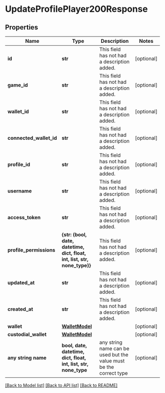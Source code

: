 # UpdateProfilePlayer200Response


## Properties
Name | Type | Description | Notes
------------ | ------------- | ------------- | -------------
**id** | **str** | This field has not had a description added. | [optional] 
**game_id** | **str** | This field has not had a description added. | [optional] 
**wallet_id** | **str** | This field has not had a description added. | [optional] 
**connected_wallet_id** | **str** | This field has not had a description added. | [optional] 
**profile_id** | **str** | This field has not had a description added. | [optional] 
**username** | **str** | This field has not had a description added. | [optional] 
**access_token** | **str** | This field has not had a description added. | [optional] 
**profile_permissions** | **{str: (bool, date, datetime, dict, float, int, list, str, none_type)}** | This field has not had a description added. | [optional] 
**updated_at** | **str** | This field has not had a description added. | [optional] 
**created_at** | **str** | This field has not had a description added. | [optional] 
**wallet** | [**WalletModel**](WalletModel.md) |  | [optional] 
**custodial_wallet** | [**WalletModel**](WalletModel.md) |  | [optional] 
**any string name** | **bool, date, datetime, dict, float, int, list, str, none_type** | any string name can be used but the value must be the correct type | [optional]

[[Back to Model list]](../README.md#documentation-for-models) [[Back to API list]](../README.md#documentation-for-api-endpoints) [[Back to README]](../README.md)


